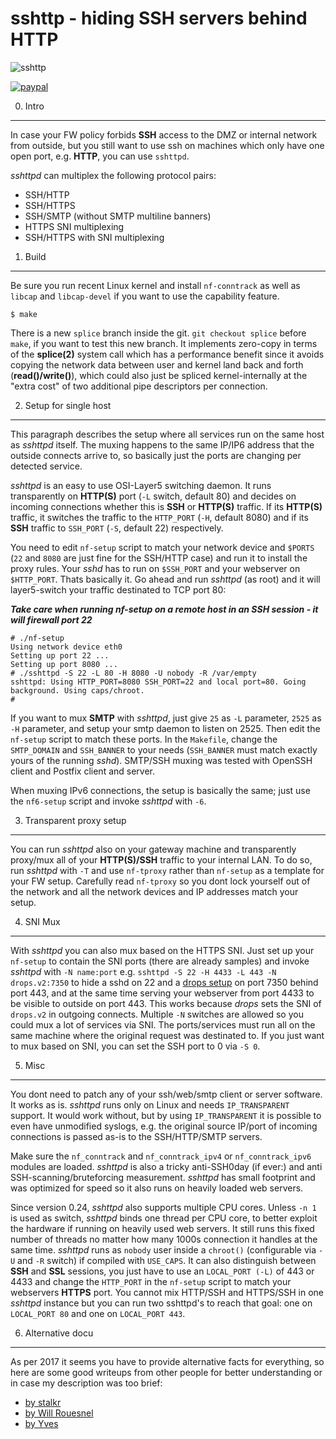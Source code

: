 sshttp - hiding SSH servers behind HTTP
=======================================

![sshttp](https://github.com/stealth/sshttp/blob/master/sshttp.jpg)


[![paypal](https://www.paypalobjects.com/en_US/i/btn/btn_donateCC_LG.gif)](https://www.paypal.com/cgi-bin/webscr?cmd=_s-xclick&hosted_button_id=9MVF8BRMX2CWA)


0. Intro
--------

In case your FW policy forbids __SSH__ access to the DMZ or internal
network from outside, but you still want to use ssh on machines
which only have one open port, e.g. __HTTP__, you can use `sshttpd`.

_sshttpd_ can multiplex the following protocol pairs:

* SSH/HTTP
* SSH/HTTPS
* SSH/SMTP (without SMTP multiline banners)
* HTTPS SNI multiplexing
* SSH/HTTPS with SNI multiplexing


1. Build
---------

Be sure you run recent Linux kernel and install `nf-conntrack` as well
as `libcap` and `libcap-devel` if you want to use the capability feature.

```
$ make
```

There is a new `splice` branch inside the git. `git checkout splice`
before `make`, if you want to test this new branch. It implements
zero-copy in terms of the __splice(2)__ system call which has a performance
benefit since it avoids copying the network data between user and kernel
land back and forth (__read()/write()__), which could also just be spliced kernel-internally
at the "extra cost" of two additional pipe descriptors per connection.


2. Setup for single host
------------------------

This paragraph describes the setup where all services run on the same host
as _sshttpd_ itself. The muxing happens to the same IP/IP6 address that
the outside connects arrive to, so basically just the ports are changing per
detected service.

_sshttpd_ is an easy to use OSI-Layer5 switching daemon. It runs
transparently on __HTTP(S)__ port (`-L` switch, default 80) and decides
on incoming connections whether this is __SSH__ or __HTTP(S)__ traffic.
If its __HTTP(S)__ traffic, it switches the traffic to the `HTTP_PORT`
(`-H`, default 8080) and if its __SSH__ traffic to `SSH_PORT` (`-S`, default
22) respectively.

You need to edit `nf-setup` script to match your network device and `$PORTS` (`22` and `8080`
are just fine for the SSH/HTTP case) and run it to install the proxy rules.
Your _sshd_ has to run on `$SSH_PORT` and your webserver on `$HTTP_PORT`.
Thats basically it. Go ahead and run _sshttpd_ (as root) and it will layer5-switch
your traffic destinated to TCP port 80:

**_Take care when running nf-setup on a remote host in an SSH session - it will firewall port 22_**

```
# ./nf-setup
Using network device eth0
Setting up port 22 ...
Setting up port 8080 ...
# ./sshttpd -S 22 -L 80 -H 8080 -U nobody -R /var/empty
sshttpd: Using HTTP_PORT=8080 SSH_PORT=22 and local port=80. Going background. Using caps/chroot.
#
```

If you want to mux __SMTP__ with _sshttpd_, just give `25` as `-L` parameter, `2525`
as `-H` parameter, and setup your smtp daemon to listen on 2525. Then
edit the `nf-setup` script to match these ports. In the `Makefile`, change the
`SMTP_DOMAIN` and `SSH_BANNER` to your needs (`SSH_BANNER` must match exactly
yours of the running _sshd_).
SMTP/SSH muxing was tested with OpenSSH client and Postfix client and server.

When muxing IPv6 connections, the setup is basically the same; just use the `nf6-setup`
script and invoke _sshttpd_ with `-6`.


3. Transparent proxy setup
--------------------------

You can run _sshttpd_ also on your gateway machine and transparently proxy/mux
all of your __HTTP(S)/SSH__ traffic to your internal LAN. To do so, run _sshttpd_ with
`-T` and use `nf-tproxy` rather than `nf-setup` as a template for your FW setup.
Carefully read `nf-tproxy` so you dont lock yourself out of the network and all
the network devices and IP addresses match your setup.

4. SNI Mux
----------

With _sshttpd_ you can also mux based on the HTTPS SNI. Just set up your
`nf-setup` to contain the SNI ports (there are already samples) and invoke
_sshttpd_ with `-N name:port` e.g. `sshttpd -S 22 -H 4433 -L 443 -N drops.v2:7350`
to hide a sshd on 22 and a [drops setup](https://github.com/stealth/drops) on port 7350 behind port 443, and at the same time serving
your webserver from port 4433 to be visible to outside on port 443.
This works because _drops_ sets the SNI of `drops.v2` in outgoing connects.
Multiple `-N` switches are allowed so you could mux a lot of services
via SNI. The ports/services must run all on the same machine where the original request
was destinated to. If you just want to mux based on SNI, you can set the SSH port to 0 via `-S 0`.

5. Misc
-------

You dont need to patch any of your ssh/web/smtp client or server software. It
works as is. _sshttpd_ runs only on Linux and needs `IP_TRANSPARENT` support.
It would work without, but by using `IP_TRANSPARENT` it is possible to even
have unmodified syslogs, e.g. the original source IP/port of incoming connections
is passed as-is to the SSH/HTTP/SMTP servers.

Make sure the `nf_conntrack` and `nf_conntrack_ipv4` or `nf_conntrack_ipv6` modules are loaded.
_sshttpd_ is also a tricky anti-SSH0day (if ever:) and anti SSH-scanning/bruteforcing
measurement.
_sshttpd_ has small footprint and was optimized for speed so it also runs
on heavily loaded web servers.


Since version 0.24, _sshttpd_ also supports multiple CPU cores. Unless
`-n 1` is used as switch, _sshttpd_ binds one thread per CPU core,
to better exploit the hardware if running on heavily used web servers.
It still runs this fixed number of threads no matter how many 1000s connection
it handles at the same time.
_sshttpd_ runs as `nobody` user inside a `chroot()` (configurable via `-U` and `-R` switch)
if compiled with `USE_CAPS`. It can also distinguish between __SSH__ and __SSL__
sessions, you just have to use an `LOCAL_PORT (-L)` of 443 or 4433 and change
the `HTTP_PORT` in the `nf-setup` script to match your webservers __HTTPS__ port.
You cannot mix HTTP/SSH and HTTPS/SSH in one _sshttpd_ instance but you can
run two sshttpd's to reach that goal: one on `LOCAL_PORT 80` and one on
`LOCAL_PORT 443`.


6. Alternative docu
-------------------

As per 2017 it seems you have to provide alternative facts for everything,
so here are some good writeups from other people for better understanding or in case my
description was too brief:

* [by stalkr](http://blog.stalkr.net/2012/02/sshhttps-multiplexing-with-sshttp.html)
* [by Will Rouesnel](http://blog.wrouesnel.com/articles/Setting%20up%20sshttp/)
* [by Yves](http://yalis.fr/cms/index.php/post/2014/02/22/Multiplex-SSH-and-HTTPS-on-a-single-port)

